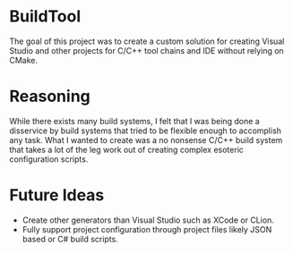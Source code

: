 # BuildTool

The goal of this project was to create a custom solution for creating Visual Studio and other projects for C/C++ tool chains and IDE without relying on CMake.

# Reasoning
While there exists many build systems, I felt that I was being done a disservice by build systems that tried to be flexible enough to accomplish any task. What I wanted to create was a no nonsense C/C++ build system that takes a lot of the leg work out of creating complex esoteric configuration scripts.

# Future Ideas
* Create other generators than Visual Studio such as XCode or CLion.
* Fully support project configuration through project files likely JSON based or C# build scripts.